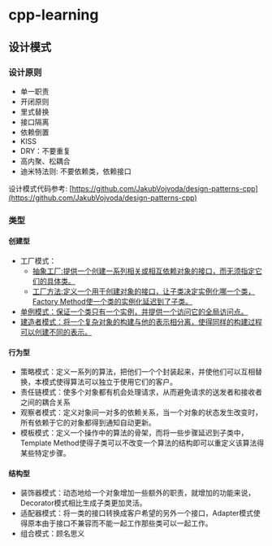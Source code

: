 # cpp-learning

## 设计模式
### 设计原则
- 单一职责
- 开闭原则
- 里式替换
- 接口隔离
- 依赖倒置
- KISS
- DRY：不要重复
- 高内聚、松耦合
- 迪米特法则: 不要依赖类，依赖接口


设计模式代码参考: [https://github.com/JakubVojvoda/design-patterns-cpp](https://github.com/JakubVojvoda/design-patterns-cpp)

### 类型

#### 创建型
- 工厂模式：
  - [抽象工厂:提供一个创建一系列相关或相互依赖对象的接口，而无须指定它们的具体类。](https://github.com/13sai/cpp-learning/blob/master/%E5%88%9B%E5%BB%BA%E5%9E%8B%E6%A8%A1%E5%BC%8F/abstractFactory.cpp)
  - [工厂方法:定义一个用于创建对象的接口，让子类决定实例化哪一个类，Factory Method使一个类的实例化延迟到了子类。](https://github.com/13sai/cpp-learning/blob/master/%E5%88%9B%E5%BB%BA%E5%9E%8B%E6%A8%A1%E5%BC%8F/factoryMethod.cpp)
- [单例模式：保证一个类只有一个实例，并提供一个访问它的全局访问点。](https://github.com/13sai/cpp-learning/blob/master/%E5%88%9B%E5%BB%BA%E5%9E%8B%E6%A8%A1%E5%BC%8F/singleton.cpp)
- [建造者模式：将一个复杂对象的构建与他的表示相分离，使得同样的构建过程可以创建不同的表示。](https://github.com/13sai/cpp-learning/blob/master/%E5%88%9B%E5%BB%BA%E5%9E%8B%E6%A8%A1%E5%BC%8F/builder.cpp)


#### 行为型
- 策略模式：定义一系列的算法，把他们一个个封装起来，并使他们可以互相替换，本模式使得算法可以独立于使用它们的客户。
- 责任链模式：使多个对象都有机会处理请求，从而避免请求的送发者和接收者之间的耦合关系
- 观察者模式：定义对象间一对多的依赖关系，当一个对象的状态发生改变时，所有依赖于它的对象都得到通知自动更新。
- 模板模式：定义一个操作中的算法的骨架，而将一些步骤延迟到子类中，Template Method使得子类可以不改变一个算法的结构即可以重定义该算法得某些特定步骤。


#### 结构型
- 装饰器模式：动态地给一个对象增加一些额外的职责，就增加的功能来说，Decorator模式相比生成子类更加灵活。
- 适配器模式：将一类的接口转换成客户希望的另外一个接口，Adapter模式使得原本由于接口不兼容而不能一起工作那些类可以一起工作。
- 组合模式：顾名思义
